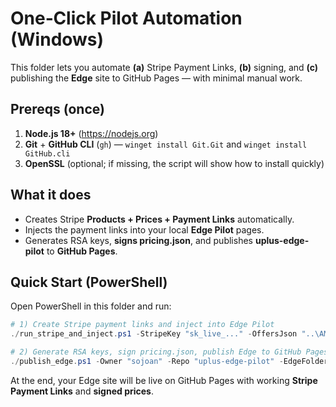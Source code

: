 # One‑Click Pilot Automation (Windows)

This folder lets you automate **(a)** Stripe Payment Links, **(b)** signing, and **(c)** publishing the **Edge** site to GitHub Pages — with minimal manual work.

## Prereqs (once)
1) **Node.js 18+** (https://nodejs.org)
2) **Git** + **GitHub CLI** (`gh`) — `winget install Git.Git` and `winget install GitHub.cli`
3) **OpenSSL** (optional; if missing, the script will show how to install quickly)

## What it does
- Creates Stripe **Products + Prices + Payment Links** automatically.
- Injects the payment links into your local **Edge Pilot** pages.
- Generates RSA keys, **signs pricing.json**, and publishes **uplus-edge-pilot** to **GitHub Pages**.

## Quick Start (PowerShell)
Open PowerShell in this folder and run:

```powershell
# 1) Create Stripe payment links and inject into Edge Pilot
./run_stripe_and_inject.ps1 -StripeKey "sk_live_..." -OffersJson "..\AME_Suite_v15_1_Pilot\configs\pilot_mode.json" -EdgeFolder "..\UPlus_Edge_Pilot_v15_1"

# 2) Generate RSA keys, sign pricing.json, publish Edge to GitHub Pages
./publish_edge.ps1 -Owner "sojoan" -Repo "uplus-edge-pilot" -EdgeFolder "..\UPlus_Edge_Pilot_v15_1"
```

At the end, your Edge site will be live on GitHub Pages with working **Stripe Payment Links** and **signed prices**.
